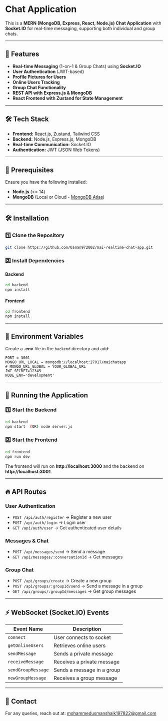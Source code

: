 # Chat Application

This is a **MERN (MongoDB, Express, React, Node.js) Chat Application** with **Socket.IO** for real-time messaging, supporting both individual and group chats.

---

## 🚀 Features

- **Real-time Messaging** (1-on-1 & Group Chats) using **Socket.IO**
- **User Authentication** (JWT-based)
- **Profile Pictures for Users**
- **Online Users Tracking**
- **Group Chat Functionality**
- **REST API with Express.js & MongoDB**
- **React Frontend with Zustand for State Management**

---

## 🛠️ Tech Stack

- **Frontend:** React.js, Zustand, Tailwind CSS
- **Backend:** Node.js, Express.js, MongoDB
- **Real-time Communication:** Socket.IO
- **Authentication:** JWT (JSON Web Tokens)

---

## 📌 Prerequisites

Ensure you have the following installed:
- **Node.js** (>= 14)
- **MongoDB** (Local or Cloud - [MongoDB Atlas](https://www.mongodb.com/cloud/atlas))

---

## 🛠️ Installation

### **1️⃣ Clone the Repository**
```sh
git clone https://github.com/Usman972002/mai-realtime-chat-app.git
```

### **2️⃣ Install Dependencies**
#### Backend
```sh
cd backend
npm install
```

#### Frontend
```sh
cd frontend
npm install
```

---

## 🔑 Environment Variables

Create a **.env** file in the `backend` directory and add:

```
PORT = 3001
MONGO_URL_LOCAL = mongodb://localhost:27017/maichatapp
# MONGO_URL_GLOBAL = YOUR_GLOBAL_URL
JWT_SECRET=12345
NODE_ENV='development'
```

---

## 🚀 Running the Application

### **1️⃣ Start the Backend**
```sh
cd backend
npm start  (OR) node server.js
```

### **2️⃣ Start the Frontend**
```sh
cd frontend
npm run dev
```

The frontend will run on **http://localhost:3000** and the backend on **http://localhost:3001**.

---

## 🔥 API Routes

### **User Authentication**
- `POST /api/auth/register` → Register a new user
- `POST /api/auth/login` → Login user
- `GET /api/auth/user` → Get authenticated user details

### **Messages & Chat**
- `POST /api/messages/send` → Send a message
- `GET /api/messages/:conversationId` → Get messages

### **Group Chat**
- `POST /api/groups/create` → Create a new group
- `POST /api/groups/:groupId/send` → Send a message in a group
- `GET /api/groups/:groupId/messages` → Get group messages

---

## ⚡ WebSocket (Socket.IO) Events

| Event Name          | Description                   |
|--------------------|-------------------------------|
| `connect`         | User connects to socket       |
| `getOnlineUsers`  | Retrieves online users        |
| `sendMessage`     | Sends a private message       |
| `receiveMessage`  | Receives a private message    |
| `sendGroupMessage` | Sends a message in a group   |
| `newGroupMessage` | Receives a group message      |

---

## 📧 Contact

For any queries, reach out at: [mohammedusmanshaik197822@gmail.com](mailto:mohammedusmanshaik197822@gmail.com)

